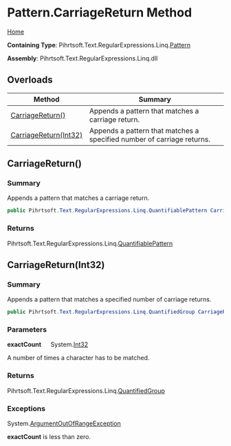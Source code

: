 # Pattern\.CarriageReturn Method

[Home](../../../../../../README.md)

**Containing Type**: Pihrtsoft\.Text\.RegularExpressions\.Linq\.[Pattern](../README.md)

**Assembly**: Pihrtsoft\.Text\.RegularExpressions\.Linq\.dll

## Overloads

| Method | Summary |
| ------ | ------- |
| [CarriageReturn()](#Pihrtsoft_Text_RegularExpressions_Linq_Pattern_CarriageReturn) | Appends a pattern that matches a carriage return\. |
| [CarriageReturn(Int32)](#Pihrtsoft_Text_RegularExpressions_Linq_Pattern_CarriageReturn_System_Int32_) | Appends a pattern that matches a specified number of carriage returns\. |

## CarriageReturn\(\) <a name="Pihrtsoft_Text_RegularExpressions_Linq_Pattern_CarriageReturn"></a>

### Summary

Appends a pattern that matches a carriage return\.

```csharp
public Pihrtsoft.Text.RegularExpressions.Linq.QuantifiablePattern CarriageReturn()
```

### Returns

Pihrtsoft\.Text\.RegularExpressions\.Linq\.[QuantifiablePattern](../../QuantifiablePattern/README.md)

## CarriageReturn\(Int32\) <a name="Pihrtsoft_Text_RegularExpressions_Linq_Pattern_CarriageReturn_System_Int32_"></a>

### Summary

Appends a pattern that matches a specified number of carriage returns\.

```csharp
public Pihrtsoft.Text.RegularExpressions.Linq.QuantifiedGroup CarriageReturn(int exactCount)
```

### Parameters

**exactCount** &emsp; System\.[Int32](https://docs.microsoft.com/en-us/dotnet/api/system.int32)

A number of times a character has to be matched\.

### Returns

Pihrtsoft\.Text\.RegularExpressions\.Linq\.[QuantifiedGroup](../../QuantifiedGroup/README.md)

### Exceptions

System\.[ArgumentOutOfRangeException](https://docs.microsoft.com/en-us/dotnet/api/system.argumentoutofrangeexception)

**exactCount** is less than zero\.


